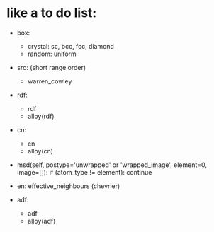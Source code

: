 # like a to do list:

* box:
    * crystal: sc, bcc, fcc, diamond
    * random: uniform

* sro: (short range order)
    * warren_cowley

* rdf:
    * rdf
    * alloy(rdf)

* cn:
    * cn
    * alloy(cn)

* msd(self, postype='unwrapped' or 'wrapped_image', element=0, image=[]):
    if (atom_type != element): continue

* en:
    effective_neighbours (chevrier)

* adf:
    * adf
    * alloy(adf)
